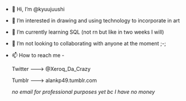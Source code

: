 - 👋 Hi, I’m @kyuujuushi
- 👀 I’m interested in drawing and using technology to incorporate in art
- 🌱 I’m currently learning SQL (not rn but like in two weeks I will)
- 💞️ I’m not looking to collaborating with anyone at the moment ;-;
- 📫 How to reach me -

  Twitter ---> @Xeroq_Da_Crazy
  
  Tumblr  ---> alankp49.tumblr.com
  
  *no email for professional purposes yet bc I have no money*

<!---
kyuujuushi/kyuujuushi is a ✨ special ✨ repository because its `README.md` (this file) appears on your GitHub profile.
You can click the Preview link to take a look at your changes.
--->
